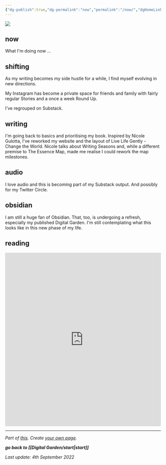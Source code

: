 ```yaml
---
{"dg-publish":true,"dg-permalink":"now","permalink":"/now/","dgHomeLink":true,"dgPassFrontmatter":false}
---
```



![](https://source.unsplash.com/8B925jkxa7M/1900x1200)

## now

What I'm doing now ... 

## shifting

As my writing becomes my side hustle for a while, I find myself evolving in new directions. 

My Instagram has become a private space for friends and family with fairly regular Stories and a once a week Round Up.

I've regrouped on Substack. 

## writing

I'm going back to basics and prioritising my book. Inspired by Nicole Gulotta, I've reworked my website and the layout of Live Life Gently - Change the World. Nicole talks about Writing Seasons and, while a different premise to The Essence Map, made me realise I could rework the map milestones.

## audio

I love audio and this is becoming part of my Substack output. And possibly for my Twitter Circle.

## obsidian

I am still a huge fan of Obsidian. That, too, is undergoing a refresh, especially my published Digital Garden. I'm still contemplating what this looks like in this new phase of my life.

## reading

<iframe width="100%" height="560" src="https://glasp.co/embed?u=XAggf0t62RV5j9p0Ke8I4OFwT1n2&n=6" title="Glasp Profile Embed" frameborder="0"></iframe>

---

*Part of [this](https://nownownow.com/about). Create [your own page](https://nownownow.com/about).*

***go back to [[Digital Garden/start|start]]***

*Last update: 4th September 2022*